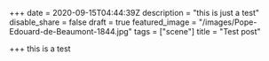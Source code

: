 +++
date = 2020-09-15T04:44:39Z
description = "this is just a test"
disable_share = false
draft = true
featured_image = "/images/Pope-Edouard-de-Beaumont-1844.jpg"
tags = ["scene"]
title = "Test post"

+++
this is a test